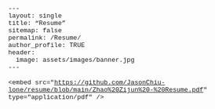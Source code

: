 <!DOCTYPE html PUBLIC "-//W3C//DTD HTML 4.01//EN" "http://www.w3.org/TR/html4/strict.dtd">
<html>
<head>
  <meta http-equiv="Content-Type" content="text/html; charset=utf-8">
  <meta http-equiv="Content-Style-Type" content="text/css">
  <title></title>
  <meta name="Generator" content="Cocoa HTML Writer">
  <meta name="CocoaVersion" content="2487.6">
  <style type="text/css">
    p.p1 {margin: 0.0px 0.0px 0.0px 0.0px; font: 13.0px Courier; -webkit-text-stroke: #000000}
    p.p2 {margin: 0.0px 0.0px 0.0px 0.0px; font: 13.0px Courier; -webkit-text-stroke: #000000; min-height: 16.0px}
    span.s1 {font-kerning: none}
  </style>
</head>
<body>
<p class="p1"><span class="s1">---</span></p>
<p class="p1"><span class="s1">layout: single</span></p>
<p class="p1"><span class="s1">title: “Resume”</span></p>
<p class="p1"><span class="s1">sitemap: false</span></p>
<p class="p1"><span class="s1">permalink: /Resume/</span></p>
<p class="p1"><span class="s1">author_profile: TRUE</span></p>
<p class="p1"><span class="s1">header:</span></p>
<p class="p1"><span class="s1"><span class="Apple-converted-space">  </span>image: assets/images/banner.jpg</span></p>
<p class="p1"><span class="s1">---</span></p>
<p class="p2"><span class="s1"></span><br></p>
<p class="p1"><span class="s1">&lt;embed src="<a href="https://github.com/JasonChiu-lone/resume/blob/main/Zhao%20Zijun%20-%20Resume.pdf">https://github.com/JasonChiu-lone/resume/blob/main/Zhao%20Zijun%20-%20Resume.pdf</a>" type="application/pdf" /&gt;</span></p>
</body>
</html>
